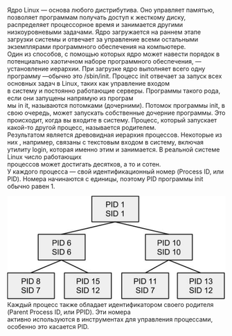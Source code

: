 Ядро Linux — основа любого дистрибутива. Оно управляет памятью, позволяет программам получать доступ к жесткому диску, распределяет процессорное время и занимается другими низкоуровневыми задачами. Ядро загружается на раннем этапе загрузки системы и отвечает за управление всеми остальными экземплярами программного обеспечения на компьютере.  
Один из способов, с помощью которых ядро может навести порядок в потенциально хаотичном наборе программного обеспечения, — установление иерархии. При загрузке ядро выполняет всего одну программу —обычно это /sbin/init. Процесс init отвечает за запуск всех основных задач в Linux, таких как управление входом  
в систему и постоянно работающие серверы. Программы такого рода, если они запущены напрямую из програм­  
мы in it, называются потомками (дочерними). Потомок программы init, в свою очередь, может запускать собственные дочерние программы. Это происходит, когда вы входите в систему. Процесс, который запускает какой-то другой процесс, называется родителем.  
Результатом является древовидная иерархия процессов. Некоторые из них , например, связаны с текстовым входом в систему, включая утилиту login, которая именно этим и занимается. В реальной системе Linux число работающих  
процессов может достигать десятков, а то и сотен.  
У каждого процесса — свой идентификационный номер (Process ID, или PID). Номера начинаются с еди­ницы, поэтому PID программы init обычно равен 1.


![image.png](./images/dierievo-protsiessov_1.png)  
Каждый процесс также обладает идентификатором сво­его родителя (Parent Process ID, или PPID). Эти номера  
активно используются в инструментах для управления процессами, особенно это касается PID.

